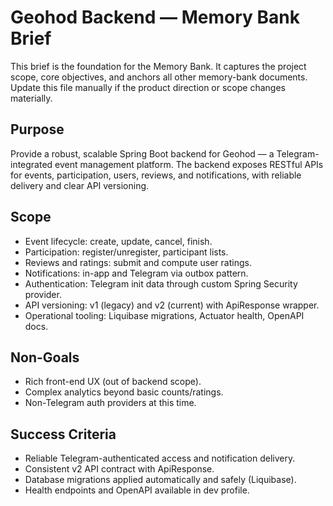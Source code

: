 # Geohod Backend — Memory Bank Brief

This brief is the foundation for the Memory Bank. It captures the project scope, core objectives, and anchors all other memory-bank documents. Update this file manually if the product direction or scope changes materially.

## Purpose

Provide a robust, scalable Spring Boot backend for Geohod — a Telegram-integrated event management platform. The backend exposes RESTful APIs for events, participation, users, reviews, and notifications, with reliable delivery and clear API versioning.

## Scope

- Event lifecycle: create, update, cancel, finish.
- Participation: register/unregister, participant lists.
- Reviews and ratings: submit and compute user ratings.
- Notifications: in-app and Telegram via outbox pattern.
- Authentication: Telegram init data through custom Spring Security provider.
- API versioning: v1 (legacy) and v2 (current) with ApiResponse<T> wrapper.
- Operational tooling: Liquibase migrations, Actuator health, OpenAPI docs.

## Non-Goals

- Rich front-end UX (out of backend scope).
- Complex analytics beyond basic counts/ratings.
- Non-Telegram auth providers at this time.

## Success Criteria

- Reliable Telegram-authenticated access and notification delivery.
- Consistent v2 API contract with ApiResponse<T>.
- Database migrations applied automatically and safely (Liquibase).
- Health endpoints and OpenAPI available in dev profile.